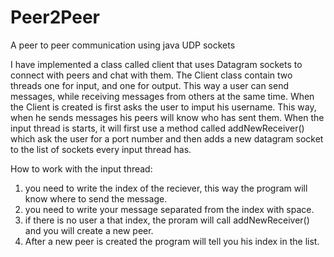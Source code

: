 # Peer2Peer
A peer to peer communication using java UDP sockets

I have implemented a class called client that uses Datagram sockets to connect with peers and chat with them.
The Client class contain two threads one for input, and one for output. This way a user can send messages, while receiving messages from others at the same time.
When the Client is created is first asks the user to imput his username. This way, when he sends messages his peers will know who has sent them. 
When the input thread is starts, it will first use a method called addNewReceiver() which ask the user for a port number and then adds a new datagram socket to the list of sockets every input thread has.

How to work with the input thread:
1. you need to write the index of the reciever, this way the program will know where to send the message.
2. you need to write your message separated from the index with space.
3. if there is no user a that index, the proram will call addNewReceiver() and you will create a new peer. 
4. After a new peer is created the program will tell you his index in the list. 
